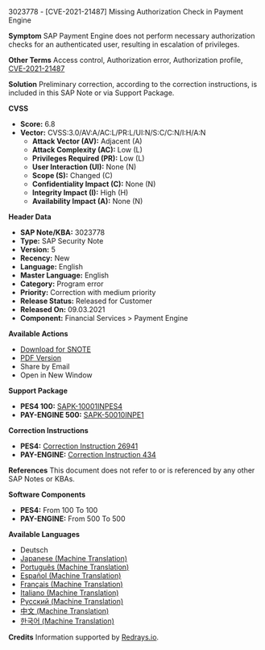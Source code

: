 3023778 - [CVE-2021-21487] Missing Authorization Check in Payment Engine

**Symptom**
SAP Payment Engine does not perform necessary authorization checks for an authenticated user, resulting in escalation of privileges.

**Other Terms**
Access control, Authorization error, Authorization profile, [CVE-2021-21487](https://cve.mitre.org/cgi-bin/cvename.cgi?name=CVE-2021-21487)

**Solution**
Preliminary correction, according to the correction instructions, is included in this SAP Note or via Support Package.

**CVSS**
- **Score:** 6.8
- **Vector:** CVSS:3.0/AV:A/AC:L/PR:L/UI:N/S:C/C:N/I:H/A:N
  - **Attack Vector (AV):** Adjacent (A)
  - **Attack Complexity (AC):** Low (L)
  - **Privileges Required (PR):** Low (L)
  - **User Interaction (UI):** None (N)
  - **Scope (S):** Changed (C)
  - **Confidentiality Impact (C):** None (N)
  - **Integrity Impact (I):** High (H)
  - **Availability Impact (A):** None (N)

**Header Data**
- **SAP Note/KBA:** 3023778
- **Type:** SAP Security Note
- **Version:** 5
- **Recency:** New
- **Language:** English
- **Master Language:** English
- **Category:** Program error
- **Priority:** Correction with medium priority
- **Release Status:** Released for Customer
- **Released On:** 09.03.2021
- **Component:** Financial Services > Payment Engine

**Available Actions**
- [Download for SNOTE](https://notesdownloads.sap.com/note/0040000000337912021)
- [PDF Version](https://userapps.support.sap.com/sap/support/sfm/notes/print/0003023778?language=en-US&token=BC856C10DCD816B45BB1162817EC8037)
- Share by Email
- Open in New Window

**Support Package**
- **PES4 100:** [SAPK-10001INPES4](https://me.sap.com/supportpackage/SAPK-10001INPES4)
- **PAY-ENGINE 500:** [SAPK-50010INPE1](https://me.sap.com/supportpackage/SAPK-50010INPE1)

**Correction Instructions**
- **PES4:** [Correction Instruction 26941](https://me.sap.com/corrins/0003023778/26941)
- **PAY-ENGINE:** [Correction Instruction 434](https://me.sap.com/corrins/0003023778/434)

**References**
This document does not refer to or is referenced by any other SAP Notes or KBAs.

**Software Components**
- **PES4:** From 100 To 100
- **PAY-ENGINE:** From 500 To 500

**Available Languages**
- Deutsch
- [Japanese (Machine Translation)](https://me.sap.com/notes/0003023778/J)
- [Português (Machine Translation)](https://me.sap.com/notes/0003023778/P)
- [Español (Machine Translation)](https://me.sap.com/notes/0003023778/S)
- [Français (Machine Translation)](https://me.sap.com/notes/0003023778/F)
- [Italiano (Machine Translation)](https://me.sap.com/notes/0003023778/I)
- [Русский (Machine Translation)](https://me.sap.com/notes/0003023778/R)
- [中文 (Machine Translation)](https://me.sap.com/notes/0003023778/1)
- [한국어 (Machine Translation)](https://me.sap.com/notes/0003023778/3)

**Credits**
Information supported by [Redrays.io](https://redrays.io).